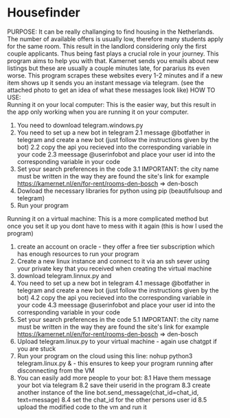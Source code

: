 # Housefinder
PURPOSE:
It can be really challanging to find housing in the Netherlands. The number of available offers is usually low, therefore many students apply for the same room. This result in the landlord considering only the first couple applicants. Thus being fast plays a crucial role in your journey.
This program aims to help you with that. Kamernet sends you emails about new listings but these are usually a couple minutes late, for pararius its even worse. This program scrapes these websites every 1-2 minutes and if a new item shows up it sends you an instant message via telegram. (see the attached photo to get an idea of what these messages look like)
HOW TO USE:  
  Running it on your local computer:
  This is the easier way, but this result in the app only working when you are running it on your computer.
  1. You need to download telegram.windows.py
  2. You need to set up a new bot in telegram
    2.1 message @botfather in telegram and create a new bot (just follow the instructions given by the bot)
    2.2 copy the api you recieved into the corresponding variable in your code
    2.3 meessage @userinfobot and place your user id into the corresponding variable in your code
  3. Set your search preferences in the code
    3.1 IMPORTANT: the city name must be written in the way they are found the site's link for example https://kamernet.nl/en/for-rent/rooms-den-bosch => den-bosch
  4. Dowload the necessary libraries for python using pip (beautifulsoup and telegram)
  6. Run your program

  Running it on a virtual machine:
  This is a more complicated method but once you set it up you dont have to mess with it again (this is how I used the program)
  1. create an account on oracle - they offer a free tier subscription which has enough resources to run your program
  2. Create a new linux instance and connect to it via an ssh sever using your private key that you received when creating the virtual machine
  3. download telegram.linnux.py and
  4. You need to set up a new bot in telegram
    4.1 message @botfather in telegram and create a new bot (just follow the instructions given by the bot)
    4.2 copy the api you recieved into the corresponding variable in your code
    4.3 meessage @userinfobot and place your user id into the corresponding variable in your code
  5. Set your search preferences in the code
     5.1 IMPORTANT: the city name must be written in the way they are found the site's link for example https://kamernet.nl/en/for-rent/rooms-den-bosch => den-bosch
  6. Upload telegram.linux.py to your virtual machine - again use chatgpt if you are stuck
  7. Run your program on the cloud using this line: nohup python3 telegram.linux.py & - this ensures to keep your program running after disconnecting from the VM
  8. You can easily add more people to your bot:
    8.1 Have them message your bot via telegram
    8.2 save their userid in the program
    8.3 create another instance of the line bot.send_message(chat_id=chat_id, text=message)
    8.4 set the chat_id for the other persons user id
    8.5 upload the modified code to the vm and run it
